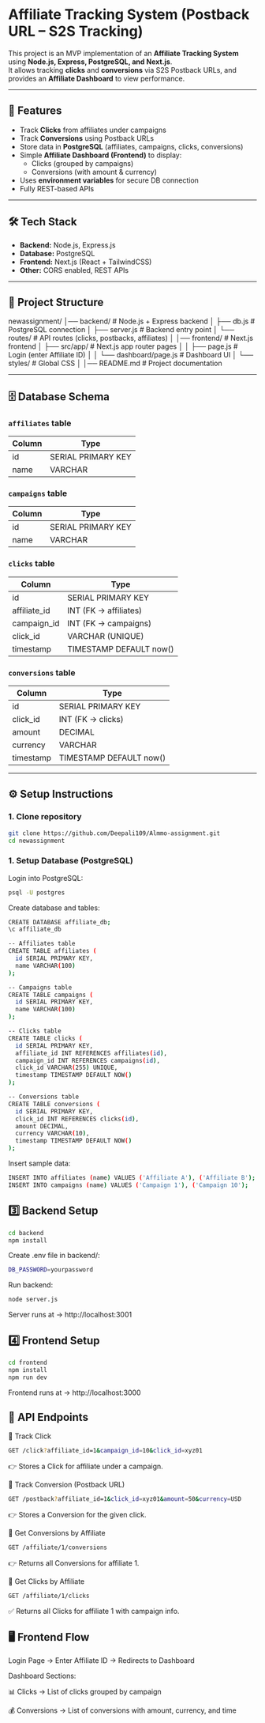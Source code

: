 # Affiliate Tracking System (Postback URL – S2S Tracking)

This project is an MVP implementation of an **Affiliate Tracking System** using **Node.js, Express, PostgreSQL, and Next.js**.  
It allows tracking **clicks** and **conversions** via S2S Postback URLs, and provides an **Affiliate Dashboard** to view performance.

---

## 🚀 Features

- Track **Clicks** from affiliates under campaigns
- Track **Conversions** using Postback URLs
- Store data in **PostgreSQL** (affiliates, campaigns, clicks, conversions)
- Simple **Affiliate Dashboard (Frontend)** to display:
  - Clicks (grouped by campaigns)
  - Conversions (with amount & currency)
- Uses **environment variables** for secure DB connection
- Fully REST-based APIs

---

## 🛠️ Tech Stack

- **Backend:** Node.js, Express.js  
- **Database:** PostgreSQL  
- **Frontend:** Next.js (React + TailwindCSS)  
- **Other:** CORS enabled, REST APIs  

---

## 📂 Project Structure

newassignment/
│── backend/ # Node.js + Express backend
│ ├── db.js # PostgreSQL connection
│ ├── server.js # Backend entry point
│ └── routes/ # API routes (clicks, postbacks, affiliates)
│
│── frontend/ # Next.js frontend
│ ├── src/app/ # Next.js app router pages
│ │ ├── page.js # Login (enter Affiliate ID)
│ │ └── dashboard/page.js # Dashboard UI
│ └── styles/ # Global CSS
│
│── README.md # Project documentation


---

## 🗄️ Database Schema

### `affiliates` table
| Column | Type    |
|--------|---------|
| id     | SERIAL PRIMARY KEY |
| name   | VARCHAR |

### `campaigns` table
| Column | Type    |
|--------|---------|
| id     | SERIAL PRIMARY KEY |
| name   | VARCHAR |

### `clicks` table
| Column       | Type    |
|--------------|---------|
| id           | SERIAL PRIMARY KEY |
| affiliate_id | INT (FK → affiliates) |
| campaign_id  | INT (FK → campaigns) |
| click_id     | VARCHAR (UNIQUE) |
| timestamp    | TIMESTAMP DEFAULT now() |

### `conversions` table
| Column     | Type    |
|------------|---------|
| id         | SERIAL PRIMARY KEY |
| click_id   | INT (FK → clicks) |
| amount     | DECIMAL |
| currency   | VARCHAR |
| timestamp  | TIMESTAMP DEFAULT now() |

---

## ⚙️ Setup Instructions

### 1. Clone repository
```bash
git clone https://github.com/Deepali109/Almmo-assignment.git
cd newassignment
```
### 1. Setup Database (PostgreSQL)
Login into PostgreSQL:
```bash
psql -U postgres
```
Create database and tables:
```bash
CREATE DATABASE affiliate_db;
\c affiliate_db

-- Affiliates table
CREATE TABLE affiliates (
  id SERIAL PRIMARY KEY,
  name VARCHAR(100)
);

-- Campaigns table
CREATE TABLE campaigns (
  id SERIAL PRIMARY KEY,
  name VARCHAR(100)
);

-- Clicks table
CREATE TABLE clicks (
  id SERIAL PRIMARY KEY,
  affiliate_id INT REFERENCES affiliates(id),
  campaign_id INT REFERENCES campaigns(id),
  click_id VARCHAR(255) UNIQUE,
  timestamp TIMESTAMP DEFAULT NOW()
);

-- Conversions table
CREATE TABLE conversions (
  id SERIAL PRIMARY KEY,
  click_id INT REFERENCES clicks(id),
  amount DECIMAL,
  currency VARCHAR(10),
  timestamp TIMESTAMP DEFAULT NOW()
);
```
Insert sample data:
```bash
INSERT INTO affiliates (name) VALUES ('Affiliate A'), ('Affiliate B');
INSERT INTO campaigns (name) VALUES ('Campaign 1'), ('Campaign 10');
```
## 3️⃣ Backend Setup
```bash
cd backend
npm install
```
Create .env file in backend/:
```bash
DB_PASSWORD=yourpassword
```
Run backend:
```bash
node server.js
```
Server runs at → http://localhost:3001

## 4️⃣ Frontend Setup
```bash
cd frontend
npm install
npm run dev
```
Frontend runs at → http://localhost:3000

## 🔗 API Endpoints
📌 Track Click
```bash
GET /click?affiliate_id=1&campaign_id=10&click_id=xyz01
```
👉 Stores a Click for affiliate under a campaign.

📌 Track Conversion (Postback URL)
```bash
GET /postback?affiliate_id=1&click_id=xyz01&amount=50&currency=USD
```
👉 Stores a Conversion for the given click.

📌 Get Conversions by Affiliate
```bash
GET /affiliate/1/conversions
```
👉 Returns all Conversions for affiliate 1.

📌 Get Clicks by Affiliate
```bash
GET /affiliate/1/clicks
```
✅ Returns all Clicks for affiliate 1 with campaign info.

## 🖥️ Frontend Flow

Login Page → Enter Affiliate ID → Redirects to Dashboard

Dashboard Sections:

📊 Clicks → List of clicks grouped by campaign

💰 Conversions → List of conversions with amount, currency, and time
